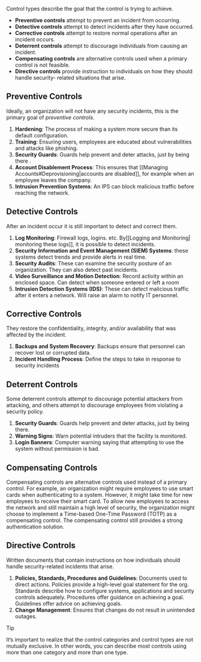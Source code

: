 Control types describe the goal that the control is trying to achieve.

* **Preventive controls** attempt to prevent an incident from occurring. 
* **Detective controls** attempt to detect incidents after they have occurred. 
* **Corrective controls** attempt to restore normal operations after an incident occurs. 
* **Deterrent controls** attempt to discourage individuals from causing an incident. 
* **Compensating controls** are alternative controls used when a primary control is not feasible. 
* **Directive controls** provide instruction to individuals on how they should handle security- related situations that arise.

## Preventive Controls
Ideally, an organization will not have any security incidents, this is the primary goal of *preventive controls*.

1. **Hardening**: The process of making a system more secure than its default configuration. 
2. **Training**: Ensuring users, employees are educated about vulnerabilities and  attacks like phishing.
3. **Security Guards**: Guards help prevent and deter attacks, just by being there .
4. **Account Disablement Process**: This ensures that [[Managing Accounts#Deprovisioning|accounts are disabled]], for example when an employee leaves the company. 
5. **Intrusion Prevention Systems**:  An IPS can block malicious traffic before reaching the network.

## Detective Controls
After an incident occur it is still important to detect and correct them. 

1. **Log Monitoring**: Firewall logs, logins. etc. By[[Logging and Monitoring| monitoring these logs]], it is possible to detect incidents.
2. **Security Information and Event Management (SIEM) Systems**: these systems detect trends and provide alerts in real time. 
3. **Security Audits**: These can examine the security posture of an organization. They can also detect past incidents.
4. **Video Surveillance and Motion Detection**: Record activity within an enclosed space. Can detect when someone entered or left a room
5. **Intrusion Detection Systems (IDS)**: These can detect malicious traffic after it enters a network. Will raise an alarm to notify IT personnel.

## Corrective Controls
They restore the confidentiality, integrity, and/or availability that was affected by the incident.

1. **Backups and System Recovery**: Backups ensure that personnel can recover lost or corrupted data. 
2. **Incident Handling Process**: Define the steps to take in response to security incidents

## Deterrent Controls

Some deterrent controls attempt to discourage potential attackers from attacking, and others attempt to discourage employees from violating a security policy.

1. **Security Guards**: Guards help prevent and deter attacks, just by being there.
2. **Warning Signs**: Warn potential intruders that the facility is monitored. 
3. **Login Banners**: Computer warning saying that attempting to use the system without permission is bad.

## Compensating Controls

Compensating controls are alternative controls used instead of a primary control. For example, an organization might require employees to use smart cards when authenticating to a system. However, it might take time for new employees to receive their smart card. To allow new employees to access the network and still maintain a high level of security, the organization might choose to implement a Time-based One-Time Password (TOTP) as a compensating control. The compensating control still provides a strong authentication solution.

## Directive Controls

Written documents that contain instructions on how individuals should handle security-related incidents that arise. 

1. **Policies, Standards, Procedures and Guidelines**: Documents used to direct actions. Policies provide a high-level goal statement for the org. Standards describe how to configure systems, applications and security controls adequately. Procedures offer guidance on achieving a goal. Guidelines offer advice on achieving goals.
2. **Change Management**: Ensures that changes do not result in unintended outages. 

> [!TIP]
> It’s important to realize that the control categories and control types are not mutually exclusive. In other words, you can describe most controls using more than one category and more than one type.
